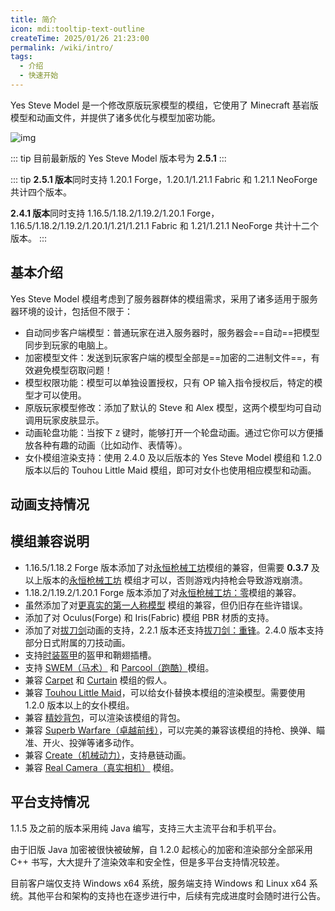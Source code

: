 ```yaml
---
title: 简介
icon: mdi:tooltip-text-outline
createTime: 2025/01/26 21:23:00
permalink: /wiki/intro/
tags:
  - 介绍
  - 快速开始
---
```


Yes Steve Model 是一个修改原版玩家模型的模组，它使用了 Minecraft 基岩版模型和动画文件，并提供了诸多优化与模型加密功能。

![img](https://s2.loli.net/2023/01/01/RAor58n6LBct3kW.jpg)

::: tip
目前最新版的 Yes Steve Model 版本号为 **2.5.1**
:::

::: tip
**2.5.1 版本**同时支持 1.20.1 Forge，1.20.1/1.21.1 Fabric 和 1.21.1 NeoForge
共计四个版本。

**2.4.1 版本**同时支持 1.16.5/1.18.2/1.19.2/1.20.1 Forge，1.16.5/1.18.2/1.19.2/1.20.1/1.21/1.21.1 Fabric 和 1.21/1.21.1
NeoForge
共计十二个版本。
:::

## 基本介绍

Yes Steve Model 模组考虑到了服务器群体的模组需求，采用了诸多适用于服务器环境的设计，包括但不限于：

- 自动同步客户端模型：普通玩家在进入服务器时，服务器会==自动==把模型同步到玩家的电脑上。
- 加密模型文件：发送到玩家客户端的模型全部是==加密的二进制文件==，有效避免模型窃取问题！
- 模型权限功能：模型可以单独设置授权，只有 OP 输入指令授权后，特定的模型才可以使用。
- 原版玩家模型修改：添加了默认的 Steve 和 Alex 模型，这两个模型均可自动调用玩家皮肤显示。
- 动画轮盘功能：当按下 `Z` 键时，能够打开一个轮盘动画。通过它你可以方便播放各种有趣的动画（比如动作、表情等）。
- 女仆模组渲染支持：使用 2.4.0 及以后版本的 Yes Steve Model 模组和 1.2.0 版本以后的 Touhou Little Maid
  模组，即可对女仆也使用相应模型和动画。

## 动画支持情况

<CardGrid>
  <ImageCard
    image="https://s2.loli.net/2023/07/21/25SgTJLdlU1iYCQ.jpg"
    title="更真实的第一人称模型/Real Camera"
    description="兼容更真实的第一人称模型模组，还有真实相机模组。"
    href="/"
  />
  <ImageCard
    image="https://s2.loli.net/2023/07/20/N6sOS9ea5xwfn8t.jpg"
    title="TAC/TACZ（永恒枪械工坊）"
    description="可以完美的兼容该模组的持枪、换弹、瞄准、开火等诸多动作。"
    href="/"
  />
  <ImageCard
    image="https://s2.loli.net/2024/02/14/71QyVR6NSHmbdo3.jpg"
    title="Carry On"
    description="能够在玩家抱起其他方块、实体时播放对应动画。1.19.2 和 1.20 版本的 Carry On 模组甚至可以抱起玩家，所以你可以在服务器与你的好友培养感情"
    href="/"
  />
  <ImageCard
    image="https://s2.loli.net/2024/02/14/LfQxMCZKNAtzsOG.jpg"
    title="Slash Blade（拔刀剑）"
    description="可以渲染特定的主副手拔刀剑。2.3.0 版本添加了对拔刀剑动画的兼容，新增 33 个动画，可参考默认模型的 slashblade.animation.json 文件"
    href="/"
  />
  <ImageCard
    image="https://s2.loli.net/2024/08/14/jlzG2E5FpvCQyaq.jpg"
    title="SWEM（马术）"
    description="新增 11 个动画，可参考默认模型的 swem.animation.json 文件"
    href="/"
  />
  <ImageCard
    image="https://s2.loli.net/2024/08/14/aV72OGH8pzrvW5R.jpg"
    title="Parcool（跑酷）"
    description="新增 35 个动画，可参考默认模型的 parcool.animation.json 文件"
    href="/"
  />
  <ImageCard
    image="https://s2.loli.net/2025/03/05/WoZCTghkiP1pr2S.jpg"
    title="Touhou Little Maid（车万女仆）"
    description="新增 15 个动画，可参考默认模型的 tlm.animation.json 文件"
    href="/"
  />
  <ImageCard
    image="https://s2.loli.net/2025/03/05/8Wzm6vdPlyDeYBC.jpg"
    title="Sophisticated Backpacks（精妙背包）"
    description="支持渲染精妙背包"
    href="/"
  />
 <ImageCard
    image="https://s2.loli.net/2025/09/19/HUiqBToOeYDnayl.jpg"
    title="Superb Warfare（卓越前线）"
    description="可以完美的兼容该模组的持枪、换弹、瞄准、开火、投弹等诸多动作。"
    href="/"
  />
 <ImageCard
    image="https://s2.loli.net/2025/09/19/2Mhn5ufiCxysOwH.jpg"
    title="Create（机械动力）"
    description="支持悬链动画"
    href="/"
  />
</CardGrid>

## 模组兼容说明

- 1.16.5/1.18.2 Forge
  版本添加了对[永恒枪械工坊](https://www.curseforge.com/minecraft/mc-mods/timeless-and-classic-guns-tac)模组的兼容，但需要
  **0.3.7** 及以上版本的[永恒枪械工坊](https://www.curseforge.com/minecraft/mc-mods/timeless-and-classic-guns-tac)
  模组才可以，否则游戏内持枪会导致游戏崩溃。
- 1.18.2/1.19.2/1.20.1 Forge
  版本添加了对[永恒枪械工坊：零](https://www.curseforge.com/minecraft/mc-mods/timeless-and-classics-zero)模组的兼容。
- 虽然添加了对[更真实的第一人称模型](https://www.curseforge.com/minecraft/mc-mods/first-person-model)
  模组的兼容，但仍旧存在些许错误。
- 添加了对 Oculus(Forge) 和 Iris(Fabric) 模组 PBR 材质的支持。
- 添加了对[拔刀剑](https://www.curseforge.com/minecraft/mc-mods/slashblade)动画的支持，2.2.1
  版本还支持[拔刀剑：重锋](https://www.curseforge.com/minecraft/mc-mods/slashblade-resharped)。2.4.0 版本支持部分日式附属的刀技动画。
- 支持[时装盔甲](https://www.curseforge.com/minecraft/mc-mods/cosmetic-armor-reworked)的盔甲和鞘翅插槽。
- 支持 [SWEM（马术）](https://www.curseforge.com/minecraft/mc-mods/swem)
  和 [Parcool（跑酷）](https://www.curseforge.com/minecraft/mc-mods/parcool)模组。
- 兼容 [Carpet](https://www.curseforge.com/minecraft/mc-mods/carpet)
  和 [Curtain](https://www.curseforge.com/minecraft/mc-mods/curtain) 模组的假人。
- 兼容 [Touhou Little Maid](https://www.curseforge.com/minecraft/mc-mods/touhou-little-maid)，可以给女仆替换本模组的渲染模型。需要使用
  1.2.0 版本以上的女仆模组。
- 兼容 [精妙背包](https://modrinth.com/mod/sophisticated-backpacks)，可以渲染该模组的背包。
- 兼容 [Superb Warfare（卓越前线）](https://modrinth.com/mod/superb-warfare)，可以完美的兼容该模组的持枪、换弹、瞄准、开火、投弹等诸多动作。
- 兼容 [Create（机械动力）](https://modrinth.com/mod/create)，支持悬链动画。
- 兼容 [Real Camera（真实相机）](https://modrinth.com/mod/real-camera) 模组。

## 平台支持情况

1.1.5 及之前的版本采用纯 Java 编写，支持三大主流平台和手机平台。

由于旧版 Java 加密被很快被破解，自 1.2.0 起核心的加密和渲染部分全部采用 C++ 书写，大大提升了渲染效率和安全性，但是多平台支持情况较差。

目前客户端仅支持 Windows x64 系统，服务端支持 Windows 和 Linux x64 系统。其他平台和架构的支持也在逐步进行中，后续有完成进度时会随时进行公告。
